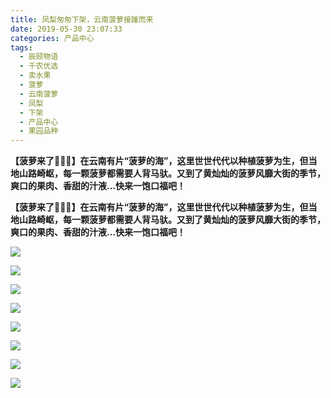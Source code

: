 ```yaml
---
title: 凤梨匆匆下架，云南菠萝接踵而来
date: 2019-05-30 23:07:33
categories: 产品中心
tags:
  - 辰颐物语
  - 千农优选
  - 卖水果
  - 菠萝
  - 云南菠萝
  - 凤梨
  - 下架
  - 产品中心
  - 果园品种
---
```



**【菠萝来了🍍🍍🍍】在云南有片“菠萝的海”，这里世世代代以种植菠萝为生，但当地山路崎岖，每一颗菠萝都需要人背马驮。又到了黄灿灿的菠萝风靡大街的季节，爽口的果肉、香甜的汁液…快来一饱口福吧！**

<!-- more -->

**【菠萝来了🍍🍍🍍】在云南有片“菠萝的海”，这里世世代代以种植菠萝为生，但当地山路崎岖，每一颗菠萝都需要人背马驮。又到了黄灿灿的菠萝风靡大街的季节，爽口的果肉、香甜的汁液…快来一饱口福吧！**

![](http://www.zuow.cn/wp-content/uploads/2019/02/d863d7dc8dafe124343e.jpg)

![](http://www.zuow.cn/wp-content/uploads/2019/02/be5c3140799fd06838cf.jpg)  

![](http://www.zuow.cn/wp-content/uploads/2019/02/c73ad6bd7541ac0c37c7.jpg)  

![](http://www.zuow.cn/wp-content/uploads/2019/02/d8fc49b2dd49c18aa48d.jpg)  

![](http://www.zuow.cn/wp-content/uploads/2019/02/c476f047bc32aee2409c.jpg)  

![](http://www.zuow.cn/wp-content/uploads/2019/02/e883eeb642a2ed87f24a.jpg)  

![](http://www.zuow.cn/wp-content/uploads/2019/02/572b5b51a8a0ffa6f07f.jpg)  

![](http://www.zuow.cn/wp-content/uploads/2019/02/9e802a7b27faedb29d28.jpg)

